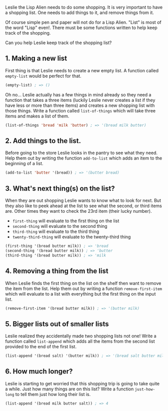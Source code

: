 Leslie the Lisp Alien needs to do some shopping. It is very important to have a shopping list. One needs to add things to it, and remove things from it.

Of course simple pen and paper will not do for a Lisp Alien. "List" is most of the word "Lisp" even!. There must be some functions written to help keep track of the shopping.

Can you help Leslie keep track of the shopping list?

## 1. Making a new list

First thing is that Leslie needs to create a new empty list. A function called `empty-list` would be perfect for that.

```lisp
(empty-list) ; => ()
```

Oh no... Leslie actually has a few things in mind already so they need a function that takes a three items (luckily Leslie never creates a list if they have less or more than three items) and creates a new shopping list with those things. Write a function called `list-of-things` which will take three items and makes a list of them.

```lisp
(list-of-things 'bread 'milk 'butter) ; => '(bread milk butter)
```

## 2. Add things to the list.

Before going to the store Leslie looks in the pantry to see what they need. Help them out by writing the function `add-to-list` which adds an item to the beginning of a list.

```lisp
(add-to-list 'butter '(bread)) ; => '(butter bread)
```

## 3. What's next thing(s) on the list?

When they are out shopping Leslie wants to know what to look for next. But they also like to peek ahead at the list to see what the second, or third items are. Other times they want to check the 23rd item (their lucky number).

- `first-thing` will evaluate to the first thing on the list
- `second-thing` will evaluate to the second thing
- `third-thing` will evaluate to the third thing
- `twenty-third-thing` will evaluate to the twenty-third thing

```lisp
(first-thing '(bread butter milk)) ; => 'bread
(second-thing '(bread butter milk)) ; => 'butter
(third-thing '(bread butter milk)) ; => 'milk
```

## 4. Removing a thing from the list

When Leslie finds the first thing on the list on the shelf then want to remove the item from the list. Help them out by writing a function `remove-first-item` which will evaluate to a list with everything but the first thing on the input list.

```lisp
(remove-first-item '(bread butter milk)) ; => '(butter milk)
```

## 5. Bigger lists out of smaller lists

Leslie realized they accidentally made two shopping lists not one! Write a function called `list-append` which adds all the items from the second list provided to the end of the first list.

```lisp
(list-append '(bread salt) '(butter milk)) ; => '(bread salt butter milk)
```

## 6. How much longer?

Leslie is starting to get worried that this shopping trip is going to take quite a while. Just how many things are on this list? Write a function `just-how-long` to tell them just how long their list is.

```lisp
(list-append '(bread milk butter salt)) ; => 4
```
